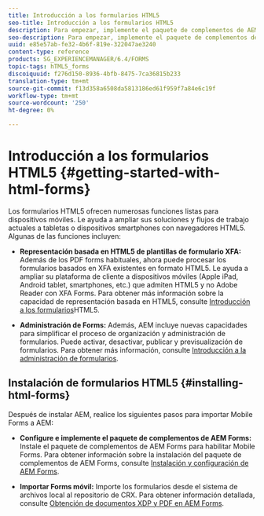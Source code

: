 ```yaml
---
title: Introducción a los formularios HTML5
seo-title: Introducción a los formularios HTML5
description: Para empezar, implemente el paquete de complementos de AEM Forms e importe los formularios HTML5 existentes en AEM.
seo-description: Para empezar, implemente el paquete de complementos de AEM Forms e importe los formularios HTML5 existentes en AEM.
uuid: e85e57ab-fe32-4b6f-819e-322047ae3240
content-type: reference
products: SG_EXPERIENCEMANAGER/6.4/FORMS
topic-tags: hTML5_forms
discoiquuid: f276d150-8936-4bfb-8475-7ca36815b233
translation-type: tm+mt
source-git-commit: f13d358a6508da5813186ed61f959f7a84e6c19f
workflow-type: tm+mt
source-wordcount: '250'
ht-degree: 0%

---
```



# Introducción a los formularios HTML5 {#getting-started-with-html-forms}

Los formularios HTML5 ofrecen numerosas funciones listas para dispositivos móviles. Le ayuda a ampliar sus soluciones y flujos de trabajo actuales a tabletas o dispositivos smartphones con navegadores HTML5. Algunas de las funciones incluyen:

* **Representación basada en HTML5 de plantillas de formulario XFA:** Además de los PDF forms habituales, ahora puede procesar los formularios basados en XFA existentes en formato HTML5. Le ayuda a ampliar su plataforma de cliente a dispositivos móviles (Apple iPad, Android tablet, smartphones, etc.) que admiten HTML5 y no Adobe Reader con XFA Forms. Para obtener más información sobre la capacidad de representación basada en HTML5, consulte [Introducción a los formularios](/help/forms/using/introduction.md)HTML5.

* **Administración de Forms:** Además, AEM incluye nuevas capacidades para simplificar el proceso de organización y administración de formularios. Puede activar, desactivar, publicar y previsualización de formularios. Para obtener más información, consulte [Introducción a la administración de formularios](/help/forms/using/introduction-managing-forms.md).

## Instalación de formularios HTML5 {#installing-html-forms}

Después de instalar AEM, realice los siguientes pasos para importar Mobile Forms a AEM:

* **Configure e implemente el paquete de complementos de AEM Forms:** Instale el paquete de complementos de AEM Forms para habilitar Mobile Forms. Para obtener información sobre la instalación del paquete de complementos de AEM Forms, consulte [Instalación y configuración de AEM Forms](/help/forms/using/installing-configuring-aem-forms-osgi.md).

* **Importar Forms móvil:** Importe los formularios desde el sistema de archivos local al repositorio de CRX. Para obtener información detallada, consulte [Obtención de documentos XDP y PDF en AEM Forms](/help/forms/using/get-xdp-pdf-documents-aem.md).

